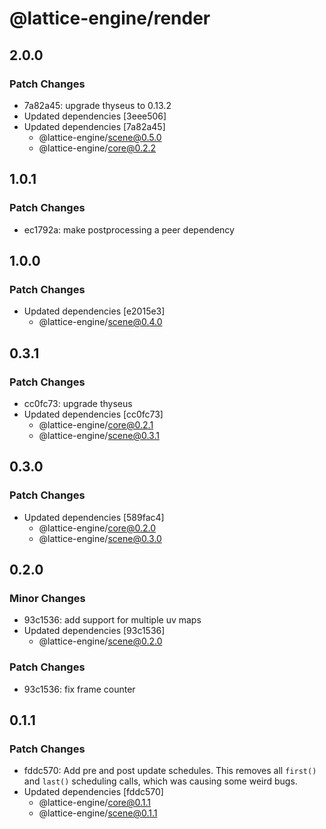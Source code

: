 # @lattice-engine/render

## 2.0.0

### Patch Changes

- 7a82a45: upgrade thyseus to 0.13.2
- Updated dependencies [3eee506]
- Updated dependencies [7a82a45]
  - @lattice-engine/scene@0.5.0
  - @lattice-engine/core@0.2.2

## 1.0.1

### Patch Changes

- ec1792a: make postprocessing a peer dependency

## 1.0.0

### Patch Changes

- Updated dependencies [e2015e3]
  - @lattice-engine/scene@0.4.0

## 0.3.1

### Patch Changes

- cc0fc73: upgrade thyseus
- Updated dependencies [cc0fc73]
  - @lattice-engine/core@0.2.1
  - @lattice-engine/scene@0.3.1

## 0.3.0

### Patch Changes

- Updated dependencies [589fac4]
  - @lattice-engine/core@0.2.0
  - @lattice-engine/scene@0.3.0

## 0.2.0

### Minor Changes

- 93c1536: add support for multiple uv maps
- Updated dependencies [93c1536]
  - @lattice-engine/scene@0.2.0

### Patch Changes

- 93c1536: fix frame counter

## 0.1.1

### Patch Changes

- fddc570: Add pre and post update schedules. This removes all `first()` and `last()` scheduling calls, which was causing some weird bugs.
- Updated dependencies [fddc570]
  - @lattice-engine/core@0.1.1
  - @lattice-engine/scene@0.1.1
